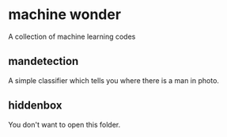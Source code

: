 # machine wonder

A collection of machine learning codes

## mandetection

A simple classifier which tells you where there is a man in photo.

## hiddenbox

You don't want to open this folder.




